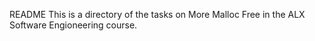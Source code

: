 README
This is a directory of the tasks on More Malloc Free in the ALX Software Engioneering course.
